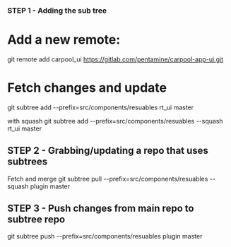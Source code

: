 
### STEP 1 - Adding the sub tree

# Add a new remote:

git remote add carpool_ui https://gitlab.com/pentamine/carpool-app-ui.git
# Fetch changes and update
git subtree add  --prefix=src/components/resuables rt_ui master

with squash
git subtree add --prefix=src/components/resuables --squash rt_ui master

## STEP 2 - Grabbing/updating a repo that uses subtrees
Fetch and merge
git subtree pull --prefix=src/components/resuables --squash plugin master

## STEP 3 - Push changes from main repo to subtree repo
git subtree push --prefix=src/components/resuables plugin master